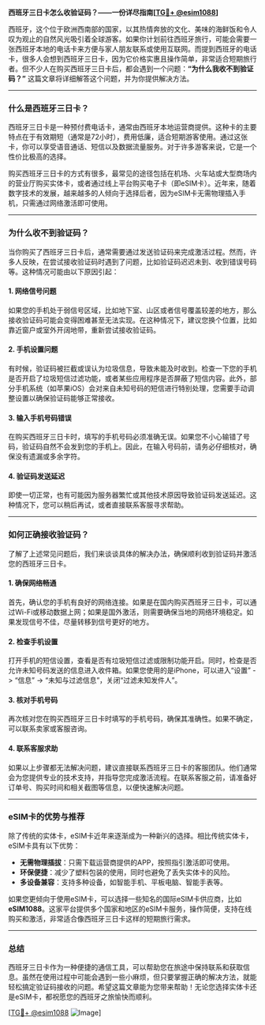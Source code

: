 **西班牙三日卡怎么收验证码？——一份详尽指南[[TG💪+ @esim1088](https://t.me/s/esim1088)]**

西班牙，这个位于欧洲西南部的国家，以其热情奔放的文化、美味的海鲜饭和令人叹为观止的自然风光吸引着全球游客。如果你计划前往西班牙旅行，可能会需要一张西班牙本地的电话卡来方便与家人朋友联系或使用互联网。而提到西班牙的电话卡，很多人会想到西班牙三日卡，因为它价格实惠且操作简单，非常适合短期旅行者。但不少人在购买西班牙三日卡后，都会遇到一个问题：**“为什么我收不到验证码？”** 这篇文章将详细解答这个问题，并为你提供解决方法。

---

### **什么是西班牙三日卡？**

西班牙三日卡是一种预付费电话卡，通常由西班牙本地运营商提供。这种卡的主要特点在于有效期短（通常是72小时），费用低廉，适合短期游客使用。通过这张卡，你可以享受语音通话、短信以及数据流量服务。对于许多游客来说，它是一个性价比极高的选择。

购买西班牙三日卡的方式有很多，最常见的途径包括在机场、火车站或大型商场内的营业厅购买实体卡，或者通过线上平台购买电子卡（即eSIM卡）。近年来，随着数字技术的发展，越来越多的人倾向于选择后者，因为eSIM卡无需物理插入手机，只需通过网络激活即可使用。

---

### **为什么收不到验证码？**

当你购买了西班牙三日卡后，通常需要通过发送验证码来完成激活过程。然而，许多人反映，在尝试接收验证码时遇到了问题，比如验证码迟迟未到、收到错误号码等。这种情况可能由以下原因引起：

#### **1. 网络信号问题**
如果您的手机处于弱信号区域，比如地下室、山区或者信号覆盖较差的地方，那么接收验证码可能会变得困难甚至无法实现。在这种情况下，建议您换个位置，比如靠近窗户或室外开阔地带，重新尝试接收验证码。

#### **2. 手机设置问题**
有时候，验证码被拦截或误认为垃圾信息，导致未能及时收到。检查一下您的手机是否开启了垃圾短信过滤功能，或者某些应用程序是否屏蔽了短信内容。此外，部分手机系统（如苹果iOS）会对来自未知号码的短信进行特别处理，您需要手动调整设置以确保验证码能够正常接收。

#### **3. 输入手机号码错误**
在购买西班牙三日卡时，填写的手机号码必须准确无误。如果您不小心输错了号码，验证码自然不会发到您的手机上。因此，在输入号码前，请务必仔细核对，确保没有遗漏或多余字符。

#### **4. 验证码发送延迟**
即使一切正常，也有可能因为服务器繁忙或其他技术原因导致验证码发送延迟。这种情况下，您可以稍后再试，或者直接联系客服寻求帮助。

---

### **如何正确接收验证码？**

了解了上述常见问题后，我们来谈谈具体的解决办法，确保顺利收到验证码并激活您的西班牙三日卡。

#### **1. 确保网络畅通**
首先，确认您的手机有良好的网络连接。如果是在国内购买西班牙三日卡，可以通过Wi-Fi或移动数据上网；如果是国外激活，则需要确保当地的网络环境稳定。如果发现信号不佳，尽量转移到信号更好的地方。

#### **2. 检查手机设置**
打开手机的短信设置，查看是否有垃圾短信过滤或限制功能开启。同时，检查是否允许未知号码发送的信息进入收件箱。如果您使用的是iPhone，可以进入“设置” -> “信息” -> “未知与过滤信息”，关闭“过滤未知发件人”。

#### **3. 核对手机号码**
再次核对您在购买西班牙三日卡时填写的手机号码，确保其准确性。如果不确定，可以联系卖家或客服咨询。

#### **4. 联系客服求助**
如果以上步骤都无法解决问题，建议直接联系西班牙三日卡的客服团队。他们通常会为您提供专业的技术支持，并指导您完成激活流程。在联系客服之前，请准备好订单号、购买时间和相关截图等信息，以便快速解决问题。

---

### **eSIM卡的优势与推荐**

除了传统的实体卡，eSIM卡近年来逐渐成为一种新兴的选择。相比传统实体卡，eSIM卡具有以下优势：

- **无需物理插拔**：只需下载运营商提供的APP，按照指引激活即可使用。
- **环保便捷**：减少了塑料包装的使用，同时也避免了丢失实体卡的风险。
- **多设备兼容**：支持多种设备，如智能手机、平板电脑、智能手表等。

如果您更倾向于使用eSIM卡，可以选择一些知名的国际eSIM卡供应商，比如**eSIM1088**。这家平台提供多个国家和地区的eSIM卡服务，操作简便，支持在线购买和激活，非常适合像西班牙三日卡这样的短期旅行需求。

---

### **总结**

西班牙三日卡作为一种便捷的通信工具，可以帮助您在旅途中保持联系和获取信息。虽然在使用过程中可能会遇到一些小麻烦，但只要掌握正确的解决方法，就能轻松搞定验证码接收的问题。希望这篇文章能为您带来帮助！无论您选择实体卡还是eSIM卡，都祝愿您的西班牙之旅愉快而顺利。

[[TG💪+ @esim1088](https://t.me/s/esim1088) ![Image](https://i.postimg.cc/4NQfJmqS/Snipaste-2025-05-13-00-14-12.png)]